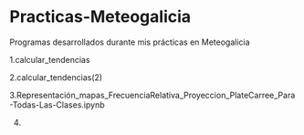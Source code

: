 # Practicas-Meteogalicia
Programas desarrollados durante mis prácticas en Meteogalicia

1.calcular_tendencias

2.calcular_tendencias(2)

3.Representación_mapas_FrecuenciaRelativa_Proyeccion_PlateCarree_Para-Todas-Las-Clases.ipynb

4.
